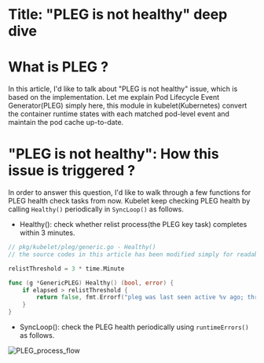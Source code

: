 # Title: "PLEG is not healthy" deep dive

# What is PLEG ?

In this article, I'd like to talk about "PLEG is not healthy" issue, which is based on the implementation.
Let me explain Pod Lifecycle Event Generator(PLEG) simply here, this module in kubelet(Kubernetes) convert the container runtime states with each matched pod-level event and maintain the pod cache up-to-date.

# "PLEG is not healthy": How this issue is triggered ? 
In order to  answer this question, I'd like to walk through a few functions for PLEG health check tasks from now.
Kubelet keep checking PLEG health by calling `Healthy()` periodically in `SyncLoop()` as follows. 

* Healthy(): check whether relist process(the PLEG key task) completes within 3 minutes.
```go
// pkg/kubelet/pleg/generic.go - Healthy()
// the source codes in this article has been modified simply for readability.

relistThreshold = 3 * time.Minute

func (g *GenericPLEG) Healthy() (bool, error) {
	if elapsed > relistThreshold {
		return false, fmt.Errorf("pleg was last seen active %v ago; threshold is %v", elapsed, relistThreshold)
	}
}
```

* SyncLoop(): check the PLEG health periodically using `runtimeErrors()` as follows. 


![PLEG_process_flow](https://octodex.github.com/images/yaktocat.png)
